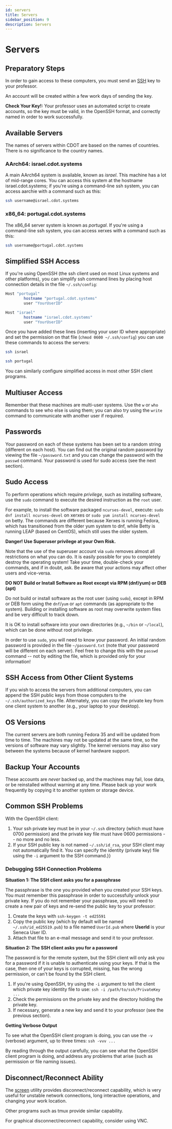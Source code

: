 ```yaml
---
id: servers
title: Servers
sidebar_position: 9
description: Servers
---
```


# Servers

## Preparatory Steps

In order to gain access to these computers, you must send an [SSH](./ssh.md) key to your professor.

An account will be created within a few work days of sending the key.

**Check Your Key!:** Your professor uses an automated script to create accounts, so the key must be valid, in the OpenSSH format, and correctly named in order to work successfully.

## Available Servers

The names of servers within CDOT are based on the names of countries. There is no significance to the country names.

### AArch64: israel.cdot.systems

A main AArch64 system is available, known as _israel_. This machine has a lot of mid-range cores. You can access this system at the hostname israel.cdot.systems; if you're using a command-line ssh system, you can access aarchie with a command such as this:

```bash
ssh username@israel.cdot.systems
```

### x86_64: portugal.cdot.systems

The x86\_64 server system is known as _portugal_. If you're using a command-line ssh system, you can access xerxes with a command such as this:

```bash
ssh username@portugal.cdot.systems
```

## Simplified SSH Access

If you're using OpenSSH (the ssh client used on most Linux systems and other platforms), you can simplify ssh command lines by placing host connection details in the file `~/.ssh/config`:

```bash
Host "portugal"
        hostname "portugal.cdot.systems"
        user "YourUserID"

Host "israel"
        hostname "israel.cdot.systems"
        user "YourUserID"
```

Once you have added these lines (inserting your user ID where appropriate) and set the permission on that file (`chmod 0600 ~/.ssh/config`) you can use these commands to access the servers:

```bash
ssh israel

ssh portugal
```

You can similarly configure simplified access in most other SSH client programs.

## Multiuser Access

Remember that these machines are multi-user systems. Use the `w` or `who` commands to see who else is using them; you can also try using the `write` command to communicate with another user if required.

## Passwords

Your password on each of these systems has been set to a random string (different on each host). You can find out the original random password by viewing the file `~/password.txt` and you can change the password with the `passwd` command. Your password is used for sudo access (see the next section).

## Sudo Access

To perform operations which require _privilege_, such as installing software, use the `sudo` command to execute the desired instruction as the `root` user.

For example, to install the software packaged `ncurses-devel`, execute: `sudo dnf install ncurses-devel` on xerxes or `sudo yum install ncurses-devel` on betty. The commands are different because Xerxes is running Fedora, which has transitioned from the older yum system to dnf, while Betty is running LEAP (based on CentOS), which still uses the older system.

**Danger! Use Superuser privilege at your Own Risk.**

Note that the use of the superuser account via `sudo` removes almost all restrictions on what you can do. It is easily possible for you to completely destroy the operating system! Take your time, double-check your commands, and if in doubt, ask. Be aware that your actions may affect other users and vice-versa.

**DO NOT Build or Install Software as Root except via RPM (dnf/yum) or DEB (apt)**

Do not build or install software as the root user (using `sudo`), except in RPM or DEB form using the `dnf`/`yum` or `apt` commands (as appropriate to the system). Building or installing software as root may overwrite system files and be very difficult to track down.

It is OK to install software into your own directories (e.g., `~/bin` or `~/local`), which can be done without root privilege.

In order to use `sudo`, you will need to know your password. An initial random password is provided in the file `~/password.txt` (note that your password will be different on each server). Feel free to change this with the `passwd` command -- not by editing the file, which is provided only for your information!

## SSH Access from Other Client Systems

If you wish to access the servers from additional computers, you can append the SSH public keys from those computers to the `~/.ssh/authorized_keys` file. Alternately, you can copy the private key from one client system to another (e.g., your laptop to your desktop).

## OS Versions

The current servers are both running Fedora 35 and will be updated from time to time. The machines may not be updated at the same time, so the versions of software may vary slightly. The kernel versions may also vary between the systems because of kernel hardware support.

## Backup Your Accounts

These accounts are _never_ backed up, and the machines may fail, lose data, or be reinstalled without warning at any time. Please back up your work frequently by copying it to another system or storage device.

## Common SSH Problems

With the OpenSSH client:

1. Your ssh private key must be in your `~/.ssh` directory (which must have 0700 permission) and the private key file must have 0600 permissions -- no more and no less.
2. If your SSH public key is not named `~/.ssh/id_rsa`, your SSH client may not automatically find it. You can specify the identity (private key) file using the `-i` argument to the SSH command.}}

### Debugging SSH Connection Problems

**Situation 1: The SSH client asks you for a passphrase**

The passphrase is the one you provided when you created your SSH keys. You must remember this passphrase in order to successfully unlock your private key. If you do not remember your passphrase, you will need to create a new pair of keys and re-send the public key to your professor:

1. Create the keys with `ssh-keygen -t ed25591`
2. Copy the public key (which by default will be named `~/.ssh/id_ed25519.pub`) to a file named `UserId.pub` where **UserId** is your Seneca User ID.
3. Attach that file to an e-mail message and send it to your professor.

**Situation 2: The SSH client asks you for a password**

The password is for the remote system, but the SSH client will only ask you for a password if it is unable to authenticate using your keys. If that is the case, then one of your keys is corrupted, missing, has the wrong permission, or can't be found by the SSH client.

1. If you're using OpenSSH, try using the `-i` argument to tell the client which private key identity file to use: `ssh -i /path/to/ssh/PrivateKey ...`
2. Check the permissions on the private key and the directory holding the private key.
3. If necessary, generate a new key and send it to your professor (see the previous section).

**Getting Verbose Output**

To see what the OpenSSH client program is doing, you can use the `-v` (verbose) argument, up to three times: `ssh -vvv ...`

By reading through the output carefully, you can see what the OpenSSH client program is doing, and address any problems that arise (such as permission or file naming issues).

## Disconnect/Reconnect Ability

The [screen](./screen-tutorial.md) utility provides disconnect/reconnect capability, which is very useful for unstable network connections, long interactive operations, and changing your work location.

Other programs such as tmux provide similar capability.

For graphical disconnect/reconnect capability, consider using VNC.
